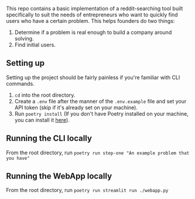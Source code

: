 This repo contains a basic implementation of a reddit-searching tool built specifically to suit the needs of entrepreneurs who want to quickly find users who have a certain problem. This helps founders do two things:

1. Determine if a problem is real enough to build a company around solving.
2. Find initial users.

## Setting up

Setting up the project should be fairly painless if you're familiar with CLI commands.

1. `cd` into the root directory.
2. Create a `.env` file after the manner of the `.env.example` file and set your API token (skip if it's already set on your machine).
3. Run `poetry install` (If you don't have Poetry installed on your machine, you can install it [here](https://python-poetry.org/docs/#installation)).

## Running the CLI locally

From the root directory, run `poetry run step-one "An example problem that you have"`


## Running the WebApp locally

From the root directory, run `poetry run streamlit run ./webapp.py`